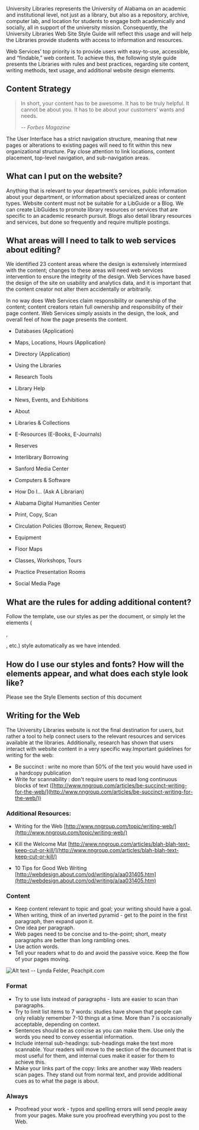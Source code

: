 University Libraries represents the University of Alabama on an academic and institutional level, not just as a library, but also as a repository, archive, computer lab, and location for students to engage both academically and socially, all in support of the university mission. Consequently, the University Libraries Web Site Style Guide will reflect this usage and will help the Libraries provide students with access to information and resources.

Web Services’ top priority is to provide users with easy-to-use, accessible, and “findable,” web content. To achieve this, the following style guide presents the Libraries with rules and best practices, regarding site content, writing methods, text usage, and additional website design elements.

## Content Strategy

> In short, your content has to be awesome. It has to be truly helpful. It cannot be about you.
> It has to be about your customers’ wants and needs.
> 
> -- <cite>Forbes Magazine</cite>

The User Interface has a strict navigation structure, meaning that new pages or alterations to existing pages will need to fit within this new organizational structure. Pay close attention to link locations, content placement, top-level navigation, and sub-navigation areas.

## What can I put on the website?

Anything that is relevant to your department’s services, public information about your department, or information about specialized areas or content types. Website content must not be suitable for a LibGuide or a Blog. We can create LibGuides to promote library resources or services that are specific to an academic research pursuit. Blogs also detail library resources and services, but done so frequently and require multiple postings.

## What areas will I need to talk to web services about editing?

We identified 23 content areas where the design is extensively intermixed with the content; changes to these areas will need web services intervention to ensure the integrity of the design. Web Services have based the design of the site on usability and analytics data, and it is important that the content creator not alter them accidentally or arbitrarily.

In no way does Web Services claim responsibility or ownership of the content; content creators retain full ownership and responsibility of their page content. Web Services simply assists in the design, the look, and overall feel of how the page presents the content.

*   Databases (Application)
*   Maps, Locations, Hours (Application)
*   Directory (Application)

*   Using the Libraries

*   Research Tools
*   Library Help
*   News, Events, and Exhibitions
*   About
*   Libraries & Collections

*   E-Resources (E-Books, E-Journals)

*   Reserves
*   Interlibrary Borrowing
*   Sanford Media Center
*   Computers & Software
*   How Do I… (Ask A Librarian)
*   Alabama Digital Humanities Center
*   Print, Copy, Scan
*   Circulation Policies (Borrow, Renew, Request)
*   Equipment

*   Floor Maps

*   Classes, Workshops, Tours
*   Practice Presentation Rooms
*   Social Media Page

## What are the rules for adding additional content?

Follow the template, use our styles as per the document, or simply let the elements (<p>, <div>, etc.) style automatically as we have intended.

## How do I use our styles and fonts? How will the elements appear, and what does each style look like?

Please see the Style Elements section of this document

## Writing for the Web

The University Libraries website is not the final destination for users, but rather a tool to help connect users to the relevant resources and services available at the libraries.  Additionally, research has shown that users interact with website content in a very specific way.Important guidelines for writing for the web:

*   Be succinct : write no more than 50% of the text you would have used in a hardcopy publication
*   Write for scannability : don't require users to read long continuous blocks of text
    ([http://www.nngroup.com/articles/be-succinct-writing-for-the-web/](http://www.nngroup.com/articles/be-succinct-writing-for-the-web/))

### Additional Resources:

*   Writing for the Web
    [http://www.nngroup.com/topic/writing-web/](http://www.nngroup.com/topic/writing-web/)

*   Kill the Welcome Mat
    [http://www.nngroup.com/articles/blah-blah-text-keep-cut-or-kill/](http://www.nngroup.com/articles/blah-blah-text-keep-cut-or-kill/)

*   10 Tips for Good Web Writing
    [http://webdesign.about.com/od/writing/a/aa031405.htm](http://webdesign.about.com/od/writing/a/aa031405.htm)

### Content

*   Keep content relevant to topic and goal; your writing should have a goal.
*   When writing, think of an inverted pyramid - get to the point in the first paragraph, then expand upon it.
*   One idea per paragraph.
*   Web pages need to be concise and to-the-point; short, meaty paragraphs are better than long rambling ones.
*   Use action words.
*   Tell your readers what to do and avoid the passive voice. Keep the flow of your pages moving.

![Alt text](assets/img/pages-flow.jpg)
-- Lynda Felder, Peachpit.com

### Format

*   Try to use lists instead of paragraphs - lists are easier to scan than paragraphs.
*   Try to limit list items to 7 words: studies have shown that people can only reliably remember 7-10 things at a time. More than 7 is occasionally acceptable, depending on context.
*   Sentences should be as concise as you can make them. Use only the words you need to convey essential information.
*   Include internal sub-headings: sub-headings make the text more scannable. Your readers will move to the section of the document that is most useful for them, and internal cues make it easier for them to achieve this.
*   Make your links part of the copy: links are another way Web readers scan pages. They stand out from normal text, and provide additional cues as to what the page is about.

### Always

*   Proofread your work - typos and spelling errors will send people away from your pages. Make sure you proofread everything you post to the Web.